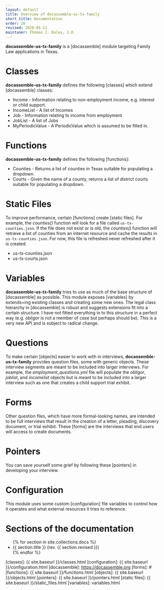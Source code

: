 ```yaml
---
layout: default
title: Overview of docassemble-us-tx-family
short_title: Documentation
order: 20
revised: 2020-01-11
maintaner: Thomas J. Daley, J.D.
---
```


**docassemble-us-tx-family** is a [docassemble] module targeting
Family Law applications in Texas.

# <a name="classes"></a>Classes

**docassemble-us-tx-family** defines the following [classes] which extend
[docassemble] classes:

* Income - Information relating to non-employment income, e.g. interest or child support.
* IncomeList - A list of Incomes
* Job - Information relating to income from employment
* JobList - A list of Jobs
* MyPeriodicValue - A PeriodicValue which is assumed to be filled in.

# <a name="functions"></a>Functions

**docassemble-us-tx-family** defines the following [functions]:

* Counties - Returns a list of counties in Texas suitable for populating a dropdown.
* Courts - Given the name of a county, returns a list of district courts suitable for populating a dropdown.

# <a name="files"></a>Static Files

To improve performance, certain [functions] create [static files]. For example, the *counties()* function
will look for a file called ```us-tx-counties.json```. If the file does not exist or is old, the *counties()* function will retrieve a list of counties from an internet resource and cache the results in ```us-tx-counties.json```. For now, this file is refreshed never refreshed after it is created.

* us-tx-counties.json
* us-tx-courts.json

# <a name="variables"></a>Variables

**docassemble-us-tx-family** tries to use as much of the base structure of [docassemble] as possible. This module exposes [variables] by extends=ing existing classes and creating some new ones. The legal class hierarchy in [docassemble] is robust and suggests extensions fit into a certain structure. I have not fitted everything in to this structure in a perfect way (e.g. *obligor* is not a member of *case* but perhaps should be). This is a very new API and is subject to radical change.

# <a name="questions"></a>Questions

To make certain [objects] easier to work with in interviews, **docassemble-us-tx-family** provides question files, some with generic objects. These interview segments are meant to be included into larger interviews. For example, the *employment_questions.yml* file will populate the *obligor*, *joblist*, and *incomelist* objects but is meant to be included into a larger interview such as one that creates a child support trial exhibit.

# <a name="forms"></a>Forms

Other question files, which have more formal-looking names, are intended to be full interviews that result in the creation of a letter, pleading, discovery document, or trial exhibit. These [forms] are the interviews that end users will access to create documents.

# <a name="pointers"></a>Pointers

You can save yourself some grief by following these [pointers] in developing your interview.

# <a name="pointers"></a>Configuration

This module uses some custom [configuration] file variables to control how it operates and what external resources it tries to reference.

# <a name="toc"></a>Sections of the documentation

<ul class="interiortoc">
{% for section in site.collections.docs %}
<li>{{ section.title }} (rev. {{ section.revised }})</li>
{% endfor %}
</ul>


[classes]: {{ site.baseurl }}/classes.html
[configuration]: {{ site.baseurl }}/configuration.html
[docassemble]: https://docassemble.org
[forms]: #
[functions]: {{ site.baseurl }}/functions.html
[objects]: {{ site.baseurl }}/objects.html
[pointers]: {{ site.baseurl }}/pointers.html
[static files]: {{ site.baseurl }}/static_files.html
[variables]: variables.html
